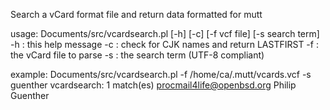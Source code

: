 
   Search a vCard format file and return data formatted for mutt

   usage: Documents/src/vcardsearch.pl [-h] [-c] [-f vcf file] [-s search term]
     -h        : this help message
     -c        : check for CJK names and return LASTFIRST
     -f        : the vCard file to parse
     -s        : the search term (UTF-8 compliant)

   example: 
   Documents/src/vcardsearch.pl -f /home/ca/.mutt/vcards.vcf -s guenther
   vcardsearch:    1 match(es)
   procmail4life@openbsd.org      Philip Guenther

